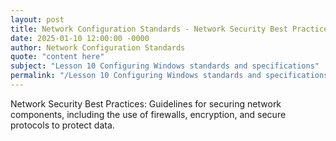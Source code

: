 ```yaml
---
layout: post
title: Network Configuration Standards - Network Security Best Practices
date: 2025-01-10 12:00:00 -0000
author: Network Configuration Standards
quote: "content here"
subject: "Lesson 10 Configuring Windows standards and specifications"
permalink: "/Lesson 10 Configuring Windows standards and specifications/Network Configuration Standards/Network Configuration Standards - Network Security Best Practices"
---
```


Network Security Best Practices: Guidelines for securing network components, including the use of firewalls, encryption, and secure protocols to protect data.

